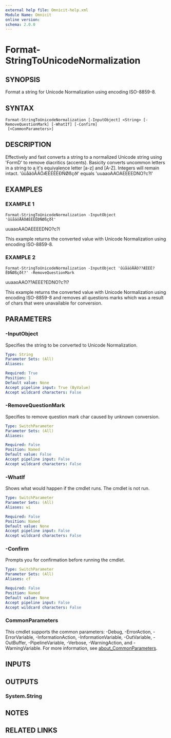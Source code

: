 ```yaml
---
external help file: Omnicit-help.xml
Module Name: Omnicit
online version:
schema: 2.0.0
---
```


# Format-StringToUnicodeNormalization

## SYNOPSIS
Format a string for Unicode Normalization using encoding ISO-8859-8.

## SYNTAX

```
Format-StringToUnicodeNormalization [-InputObject] <String> [-RemoveQuestionMark] [-WhatIf] [-Confirm]
 [<CommonParameters>]
```

## DESCRIPTION
Effectively and fast converts a string to a normalized Unicode string using 'FormD' to remove diacritics (accents).
Basicity converts uncommon letters in a string to a it's equivalence letter \[a-z\] and \[A-Z\].
Integers will remain intact.
'ûüåäöÅÄÖÆÈÉÊËÐÑØßçðł' equals 'uuaaoAAOAEEEEDNO?c?l'

## EXAMPLES

### EXAMPLE 1
```
Format-StringToUnicodeNormalization -InputObject 'ûüåäöÅÄÖÆÈÉÊËÐÑØßçðł'
```

uuaaoAAOAEEEEDNO?c?l

This example returns the converted value with Unicode Normalization using encoding ISO-8859-8.

### EXAMPLE 2
```
Format-StringToUnicodeNormalization -InputObject 'ûüåäöÅÄÖ??ÆÈÉÊ?ËÐÑØßçðł?' -RemoveQuestionMark
```

uuaaoAAO??AEEE?EDNO?c?l?

This example returns the converted value with Unicode Normalization using encoding ISO-8859-8 and removes all questions marks which was a result of chars that were unavailable for conversion.

## PARAMETERS

### -InputObject
Specifies the string to be converted to Unicode Normalization.

```yaml
Type: String
Parameter Sets: (All)
Aliases:

Required: True
Position: 1
Default value: None
Accept pipeline input: True (ByValue)
Accept wildcard characters: False
```

### -RemoveQuestionMark
Specifies to remove question mark char caused by unknown conversion.

```yaml
Type: SwitchParameter
Parameter Sets: (All)
Aliases:

Required: False
Position: Named
Default value: False
Accept pipeline input: False
Accept wildcard characters: False
```

### -WhatIf
Shows what would happen if the cmdlet runs.
The cmdlet is not run.

```yaml
Type: SwitchParameter
Parameter Sets: (All)
Aliases: wi

Required: False
Position: Named
Default value: None
Accept pipeline input: False
Accept wildcard characters: False
```

### -Confirm
Prompts you for confirmation before running the cmdlet.

```yaml
Type: SwitchParameter
Parameter Sets: (All)
Aliases: cf

Required: False
Position: Named
Default value: None
Accept pipeline input: False
Accept wildcard characters: False
```

### CommonParameters
This cmdlet supports the common parameters: -Debug, -ErrorAction, -ErrorVariable, -InformationAction, -InformationVariable, -OutVariable, -OutBuffer, -PipelineVariable, -Verbose, -WarningAction, and -WarningVariable. For more information, see [about_CommonParameters](http://go.microsoft.com/fwlink/?LinkID=113216).

## INPUTS

## OUTPUTS

### System.String
## NOTES

## RELATED LINKS
